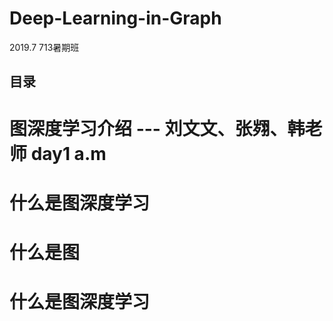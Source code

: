 # Deep-Learning-in-Graph
2019.7  713暑期班


## 目录
# 图深度学习介绍  ---  刘文文、张翙、韩老师  day1 a.m
  # 什么是图深度学习
  # 什么是图
  # 什么是图深度学习
